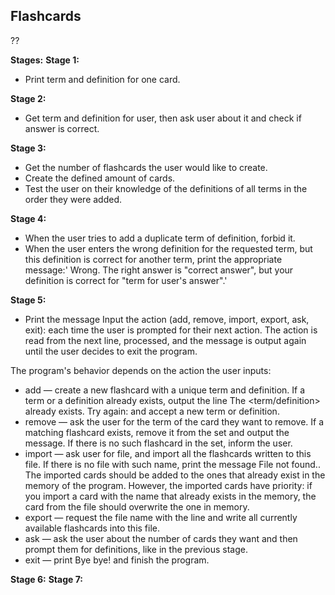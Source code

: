 ## Flashcards
??


**Stages:**
**Stage 1:**
- Print term and definition for one card.

**Stage 2:**
- Get term and definition for user, then ask user about it and check if answer is correct.

**Stage 3:**
- Get the number of flashcards the user would like to create. 
- Create the defined amount of cards. 
- Test the user on their knowledge of the definitions of all terms in the order they were added.

**Stage 4:**
- When the user tries to add a duplicate term of definition, forbid it. 
- When the user enters the wrong definition for the requested term, but this definition is correct for another term, print the appropriate message:' Wrong. The right answer is "correct answer", but your definition is correct for "term for user's answer".'

**Stage 5:**
- Print the message Input the action (add, remove, import, export, ask, exit): each time the user is prompted for their next action. The action is read from the next line, processed, and the message is output again until the user decides to exit the program.

The program's behavior depends on the action the user inputs:
- add — create a new flashcard with a unique term and definition.  If a term or a definition already exists, output the line The <term/definition> already exists. Try again: and accept a new term or definition.
- remove — ask the user for the term of the card they want to remove. If a matching flashcard exists, remove it from the set and output the message. If there is no such flashcard in the set, inform the user.
- import — ask user for file, and import all the flashcards written to this file. If there is no file with such name, print the message File not found.. The imported cards should be added to the ones that already exist in the memory of the program. However, the imported cards have priority: if you import a card with the name that already exists in the memory, the card from the file should overwrite the one in memory.
- export — request the file name with the line and write all currently available flashcards into this file.
- ask — ask the user about the number of cards they want and then prompt them for definitions, like in the previous stage.
- exit — print Bye bye! and finish the program.


**Stage 6:**
**Stage 7:**
